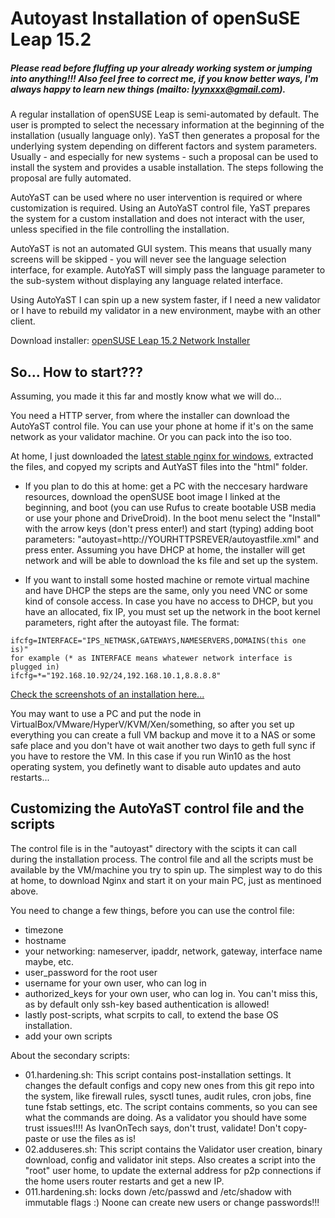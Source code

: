 # Autoyast Installation of openSuSE Leap 15.2
##### Please read before fluffing up your already working system or jumping into anything!!! Also feel free to correct me, if you know better ways, I'm always happy to learn new things (mailto: lyynxxx@gmail.com).

A regular installation of openSUSE Leap is semi-automated by default. The user is prompted to select the necessary information at the beginning of the installation (usually language only). YaST then generates a proposal for the underlying system depending on different factors and system parameters. Usually - and especially for new systems - such a proposal can be used to install the system and provides a usable installation. The steps following the proposal are fully automated.

AutoYaST can be used where no user intervention is required or where customization is required. Using an AutoYaST control file, YaST prepares the system for a custom installation and does not interact with the user, unless specified in the file controlling the installation.

AutoYaST is not an automated GUI system. This means that usually many screens will be skipped - you will never see the language selection interface, for example. AutoYaST will simply pass the language parameter to the sub-system without displaying any language related interface.

Using AutoYaST I can spin up a new system faster, if I need a new validator or I have to rebuild my validator in a new environment, maybe with an other client.

Download installer: [openSUSE Leap 15.2 Network Installer](http://download.opensuse.org/distribution/leap/15.2/iso/openSUSE-Leap-15.2-NET-x86_64.iso)


## So... How to start???
Assuming, you made it this far and mostly know what we will do...

You need a HTTP server, from where the installer can download the AutoYaST control file. You can use your phone at home if it's on the same network as your validator machine. Or you can pack into the iso too.

At home, I just downloaded the [latest stable nginx for windows](http://nginx.org/download/nginx-1.18.0.zip), extracted the files, and copyed my scripts and AutYaST files into the "html" folder.

 - If you plan to do this at home: get a PC with the neccesary hardware resources, download the openSUSE boot image I linked at the beginning, and boot (you can use Rufus to create bootable USB media or use your phone and DriveDroid). In the boot menu select the "Install" with the arrow keys (don't press enter!) and start (typing) adding boot parameters: "autoyast=http://YOURHTTPSREVER/autoyastfile.xml" and press enter. Assuming you have DHCP at home, the installer will get network and will be able to download the ks file and set up the system.

  - If you want to install some hosted machine or remote virtual machine and have DHCP the steps are the same, only you need VNC or some kind of console access. In case you have no access to DHCP, but you have an allocated, fix IP, you must set up the network in the boot kernel parameters, right after the autoyast file. The format:
```
ifcfg=INTERFACE="IPS_NETMASK,GATEWAYS,NAMESERVERS,DOMAINS(this one is)"
for example (* as INTERFACE means whatewer network interface is plugged in)
ifcfg=*="192.168.10.92/24,192.168.10.1,8.8.8.8"
```
[Check the screenshots of an installation here...](https://gitlab.com/lyynxxx/stakingnode/-/blob/master/openSUSE/autoyast/img/)

You may want to use a PC and put the node in VirtualBox/VMware/HyperV/KVM/Xen/something, so after you set up everything you can create a full VM backup and move it to a NAS or some safe place and you don't have ot wait another two days to geth full sync if you have to restore the VM.
In this case if you run Win10 as the host operating system, you definetly want to disable auto updates and auto restarts...


## Customizing the AutoYaST control file and the scripts
The control file is in the "autoyast" directory with the scipts it can call during the installation process. The control file and all the scripts must be available by the VM/machine you try to spin up. The simplest way to do this at home, to download Nginx and start it on your main PC, just as mentinoed above.

You need to change a few things, before you can use the control file:
 - timezone
 - hostname
 - your networking: nameserver, ipaddr, network, gateway, interface name maybe, etc. 
 - user_password for the root user
 - username for your own user, who can log in
 - authorized_keys for your own user, who can log in. You can't miss this, as by default only ssh-key based authentication is allowed!
 - lastly post-scripts, what scrpits to call, to extend the base OS installation.
 - add your own scripts

About the secondary scripts:
 - 01.hardening.sh: This script contains post-installation settings. It changes the default configs and copy new ones from this git repo into the system, like firewall rules, sysctl tunes, audit rules, cron jobs, fine tune fstab settings, etc. The script contains comments, so you can see what the commands are doing. As a validator you should have some trust issues!!!! As IvanOnTech says, don't trust, validate! Don't copy-paste or use the files as is!
 - 02.adduseres.sh: This script contains the Validator user creation, binary download, config and validator init steps. Also creates a script into the "root" user home, to update the external address for p2p connections if the home users router restarts and get a new IP.
 - 011.hardening.sh: locks down /etc/passwd and /etc/shadow with immutable flags :) Noone can create new users or change passwords!!!
 